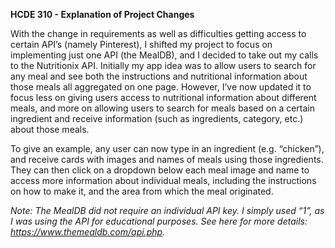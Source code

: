 **HCDE 310 - Explanation of Project Changes**

With the change in requirements as well as difficulties getting access to certain API’s (namely Pinterest), I shifted my project to focus on implementing just one API (the MealDB), and I decided to take out my calls to the Nutritionix API. Initially my app idea was to allow users to search for any meal and see both the instructions and nutritional information about those meals all aggregated on one page. However, I’ve now updated it to focus less on giving users access to nutritional information about different meals, and more on allowing users to search for meals based on a certain ingredient and receive information (such as ingredients, category, etc.) about those meals.

To give an example, any user can now type in an ingredient (e.g. “chicken”), and receive cards with images and names of meals using those ingredients. They can then click on a dropdown below each meal image and name to access more information about individual meals, including the instructions on how to make it, and the area from which the meal originated.

_Note: The MealDB did not require an individual API key. I simply used “1”, as I was using the API for educational purposes. See here for more details: https://www.themealdb.com/api.php._
